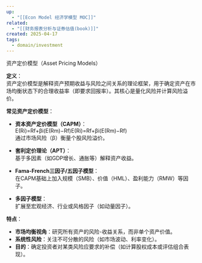 ```yaml
---
up:
  - "[[Econ Model 经济学模型 MOC]]"
related:
  - "[[财务报表分析与证券估值(book)]]"
created: 2025-04-17
tags:
  - domain/investment
---
```


资产定价模型（Asset Pricing Models）

**定义**：  
资产定价模型是解释资产预期收益与风险之间关系的理论框架，用于确定资产在市场均衡状态下的合理收益率（即要求回报率）。其核心是量化风险并计算风险溢价。

**常见资产定价模型**：

- **资本资产定价模型（CAPM）**：  
    E(Ri)=Rf+βi(E(Rm)−Rf)E(Ri​)=Rf​+βi​(E(Rm​)−Rf​)  
    通过市场风险（β）衡量个股风险溢价。
    
- **套利定价理论（APT）**：  
    基于多因素（如GDP增长、通胀等）解释资产收益。
    
- **Fama-French三因子/五因子模型**：  
    在CAPM基础上加入规模（SMB）、价值（HML）、盈利能力（RMW）等因子。
    
- **多因子模型**：  
    扩展至宏观经济、行业或风格因子（如动量因子）。
    

**特点**：

- **市场均衡视角**：研究所有资产的风险-收益关系，而非单个资产价值。
- **系统性风险**：关注不可分散的风险（如市场波动、利率变化）。
- **目的**：确定投资者对某类风险应要求的补偿（如计算股权成本或评估组合表现）。